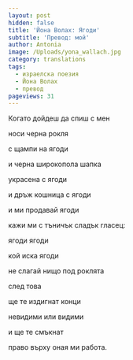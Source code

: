 ```yaml
---
layout: post
hidden: false
title: 'Йона Волах: Ягоди'
subtitle: 'Превод: мой'
author: Antonia
image: /Uploads/yona_wallach.jpg
category: translations
tags:
  - израелска поезия
  - Йона Волах
  - превод
pageviews: 31
---
```

Когато дойдеш да спиш с мен

носи черна рокля

с щампи на ягоди

и черна широкопола шапка

украсена с ягоди

и дръж кошница с ягоди

и ми продавай ягоди

кажи ми с тъничък сладък гласец:

ягоди ягоди

кой иска ягоди

не слагай нищо под роклята

след това

ще те издигнат конци

невидими или видими

и ще те смъкнат

право върху оная ми работа.

